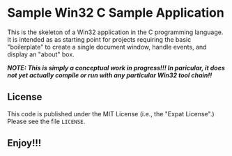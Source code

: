 # Sample Win32 C Sample Application

This is the skeleton of a Win32 application in the C programming language.  It is intended as as starting point for projects requiring the basic "boilerplate" to create a single document window, handle events, and display an "about" box.

***NOTE:  This is simply a conceptual work in progress!!! In paricular, it does not yet actually compile or run with any particular Win32 tool chain!!***

## License

This code is published under the MIT License (i.e., the "Expat License".) Please see the file `LICENSE`.

## Enjoy!!!
